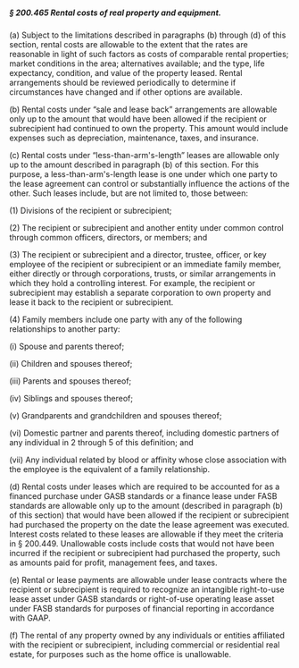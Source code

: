 ##### § 200.465 Rental costs of real property and equipment. #####

(a) Subject to the limitations described in paragraphs (b) through (d) of this section, rental costs are allowable to the extent that the rates are reasonable in light of such factors as costs of comparable rental properties; market conditions in the area; alternatives available; and the type, life expectancy, condition, and value of the property leased. Rental arrangements should be reviewed periodically to determine if circumstances have changed and if other options are available.

(b) Rental costs under “sale and lease back” arrangements are allowable only up to the amount that would have been allowed if the recipient or subrecipient had continued to own the property. This amount would include expenses such as depreciation, maintenance, taxes, and insurance.

(c) Rental costs under “less-than-arm's-length” leases are allowable only up to the amount described in paragraph (b) of this section. For this purpose, a less-than-arm's-length lease is one under which one party to the lease agreement can control or substantially influence the actions of the other. Such leases include, but are not limited to, those between:

(1) Divisions of the recipient or subrecipient;

(2) The recipient or subrecipient and another entity under common control through common officers, directors, or members; and

(3) The recipient or subrecipient and a director, trustee, officer, or key employee of the recipient or subrecipient or an immediate family member, either directly or through corporations, trusts, or similar arrangements in which they hold a controlling interest. For example, the recipient or subrecipient may establish a separate corporation to own property and lease it back to the recipient or subrecipient.

(4) Family members include one party with any of the following relationships to another party:

(i) Spouse and parents thereof;

(ii) Children and spouses thereof;

(iii) Parents and spouses thereof;

(iv) Siblings and spouses thereof;

(v) Grandparents and grandchildren and spouses thereof;

(vi) Domestic partner and parents thereof, including domestic partners of any individual in 2 through 5 of this definition; and

(vii) Any individual related by blood or affinity whose close association with the employee is the equivalent of a family relationship.

(d) Rental costs under leases which are required to be accounted for as a financed purchase under GASB standards or a finance lease under FASB standards are allowable only up to the amount (described in paragraph (b) of this section) that would have been allowed if the recipient or subrecipient had purchased the property on the date the lease agreement was executed. Interest costs related to these leases are allowable if they meet the criteria in § 200.449. Unallowable costs include costs that would not have been incurred if the recipient or subrecipient had purchased the property, such as amounts paid for profit, management fees, and taxes.

(e) Rental or lease payments are allowable under lease contracts where the recipient or subrecipient is required to recognize an intangible right-to-use lease asset under GASB standards or right-of-use operating lease asset under FASB standards for purposes of financial reporting in accordance with GAAP.

(f) The rental of any property owned by any individuals or entities affiliated with the recipient or subrecipient, including commercial or residential real estate, for purposes such as the home office is unallowable.